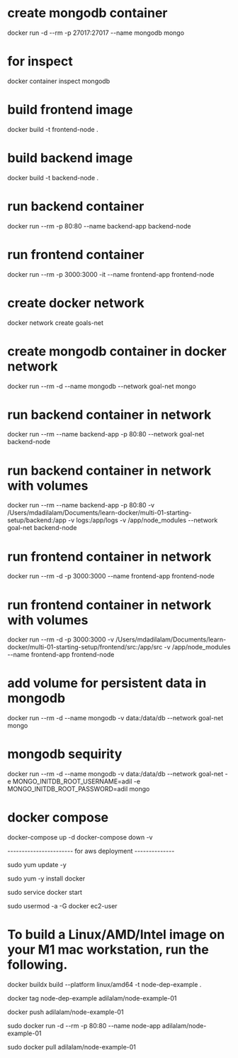 # create mongodb container
docker run -d --rm -p 27017:27017 --name mongodb mongo

# for inspect
docker container inspect mongodb

# build frontend image
docker build -t frontend-node .

# build backend image
docker build -t backend-node .

# run backend container
docker run --rm -p 80:80 --name backend-app backend-node

# run frontend container
docker run --rm -p 3000:3000 -it --name frontend-app frontend-node

# create docker network
docker network create goals-net

# create mongodb container in docker network
docker run --rm -d --name mongodb --network goal-net mongo

# run backend container in network
docker run --rm --name backend-app -p 80:80 --network goal-net backend-node

# run backend container in network with volumes
docker run --rm --name backend-app -p 80:80 -v /Users/mdadilalam/Documents/learn-docker/multi-01-starting-setup/backend:/app -v logs:/app/logs -v /app/node_modules --network goal-net backend-node

# run frontend container in network
docker run --rm -d -p 3000:3000 --name frontend-app frontend-node

# run frontend container in network with volumes
docker run --rm -d -p 3000:3000 -v /Users/mdadilalam/Documents/learn-docker/multi-01-starting-setup/frontend/src:/app/src -v /app/node_modules --name frontend-app frontend-node

# add volume for persistent data in mongodb
docker run --rm -d --name mongodb -v data:/data/db --network goal-net mongo

# mongodb sequirity
docker run --rm -d --name mongodb -v data:/data/db --network goal-net -e MONGO_INITDB_ROOT_USERNAME=adil -e MONGO_INITDB_ROOT_PASSWORD=adil mongo

# docker compose
docker-compose up -d
docker-compose down -v 


----------------------- for aws deployment --------------


sudo yum update -y

sudo yum -y install docker
 
sudo service docker start
 
sudo usermod -a -G docker ec2-user

# To build a Linux/AMD/Intel image on your M1 mac workstation, run the following.

docker buildx build --platform linux/amd64 -t node-dep-example .

docker tag node-dep-example adilalam/node-example-01

docker push adilalam/node-example-01

sudo docker run -d --rm -p 80:80 --name node-app adilalam/node-example-01

sudo docker pull adilalam/node-example-01
